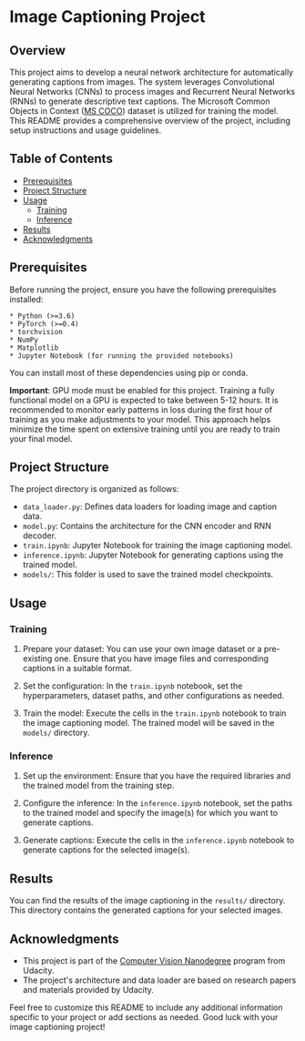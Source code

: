 # Image Captioning Project

## Overview
This project aims to develop a neural network architecture for automatically generating captions from images. The system leverages Convolutional Neural Networks (CNNs) to process images and Recurrent Neural Networks (RNNs) to generate descriptive text captions. The Microsoft Common Objects in Context ([MS COCO](http://cocodataset.org/#home)) dataset is utilized for training the model. This README provides a comprehensive overview of the project, including setup instructions and usage guidelines.

## Table of Contents
- [Prerequisites](#prerequisites)
- [Project Structure](#project-structure)
- [Usage](#usage)
  - [Training](#training)
  - [Inference](#inference)
- [Results](#results)
- [Acknowledgments](#acknowledgments)

## Prerequisites
Before running the project, ensure you have the following prerequisites installed:

    * Python (>=3.6)
    * PyTorch (>=0.4)
    * torchvision
    * NumPy
    * Matplotlib
    * Jupyter Notebook (for running the provided notebooks)

You can install most of these dependencies using pip or conda.

**Important**: GPU mode must be enabled for this project. Training a fully functional model on a GPU is expected to take between 5-12 hours. It is recommended to monitor early patterns in loss during the first hour of training as you make adjustments to your model. This approach helps minimize the time spent on extensive training until you are ready to train your final model.


## Project Structure
The project directory is organized as follows:
- `data_loader.py`: Defines data loaders for loading image and caption data.
- `model.py`: Contains the architecture for the CNN encoder and RNN decoder.
- `train.ipynb`: Jupyter Notebook for training the image captioning model.
- `inference.ipynb`: Jupyter Notebook for generating captions using the trained model.
- `models/`: This folder is used to save the trained model checkpoints.

## Usage
### Training
1. Prepare your dataset: You can use your own image dataset or a pre-existing one. Ensure that you have image files and corresponding captions in a suitable format.

2. Set the configuration: In the `train.ipynb` notebook, set the hyperparameters, dataset paths, and other configurations as needed.

3. Train the model: Execute the cells in the `train.ipynb` notebook to train the image captioning model. The trained model will be saved in the `models/` directory.

### Inference
1. Set up the environment: Ensure that you have the required libraries and the trained model from the training step.

2. Configure the inference: In the `inference.ipynb` notebook, set the paths to the trained model and specify the image(s) for which you want to generate captions.

3. Generate captions: Execute the cells in the `inference.ipynb` notebook to generate captions for the selected image(s).

## Results
You can find the results of the image captioning in the `results/` directory. This directory contains the generated captions for your selected images.

## Acknowledgments
- This project is part of the [Computer Vision Nanodegree](https://www.udacity.com/course/computer-vision-nanodegree--nd891) program from Udacity.
- The project's architecture and data loader are based on research papers and materials provided by Udacity.

Feel free to customize this README to include any additional information specific to your project or add sections as needed. Good luck with your image captioning project!
